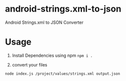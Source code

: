 # android-strings.xml-to-json
Android Strings.xml to JSON Converter

# Usage

1. Install Dependencies using npm
`npm i .`

2. convert your files
```
node index.js /project/values/strings.xml output.json
```


